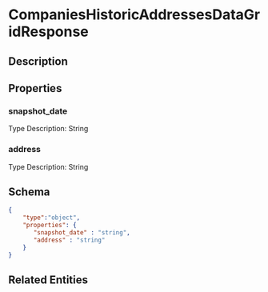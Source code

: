 # CompaniesHistoricAddressesDataGridResponse
## Description

## Properties
### snapshot_date


Type Description: String
### address


Type Description: String

## Schema
```json
{
    "type":"object",
    "properties": {
       "snapshot_date" : "string",
       "address" : "string"
    }
}
```

## Related Entities

